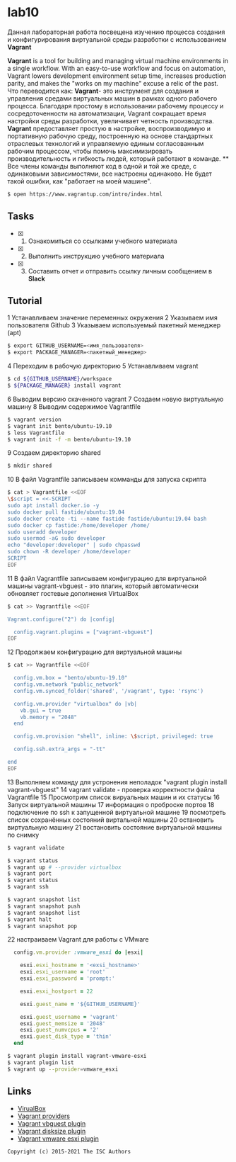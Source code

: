 # lab10


Данная лабораторная работа посвещена изучению процесса создания и конфигурирования виртуальной среды разработки с использованием **Vagrant**

**Vagrant** is a tool for building and managing virtual machine environments in a single workflow. With an easy-to-use workflow and focus on automation, Vagrant lowers development environment setup time, increases production parity, and makes the "works on my machine" excuse a relic of the past.
Что переводится как:
**Vagrant**- это инструмент для создания и управления средами виртуальных машин в рамках одного рабочего процесса. Благодаря простому в использовании рабочему процессу и сосредоточенности на автоматизации, Vagrant сокращает время настройки среды разработки, увеличивает четность производства.
**Vagrant** предоставляет простую в настройке, воспроизводимую и портативную рабочую среду, построенную на основе стандартных отраслевых технологий и управляемую единым согласованным рабочим процессом, чтобы помочь максимизировать производительность и гибкость людей, который работают в команде.
** Все члены  команды выполняют код в одной и той же среде, с одинаковыми зависимостями, все настроены одинаково. Не будет такой ошибки, как "работает на моей машине".

```sh
$ open https://www.vagrantup.com/intro/index.html
```

## Tasks

- [x] 1. Ознакомиться со ссылками учебного материала
- [x] 2. Выполнить инструкцию учебного материала
- [x] 3. Составить отчет и отправить ссылку личным сообщением в **Slack**

## Tutorial
1 Устанавливаем значение переменных окружения
2 Указываем имя пользователя Github
3 Указываем используемый пакетный менеджер (apt)
```sh
$ export GITHUB_USERNAME=<имя_пользователя>
$ export PACKAGE_MANAGER=<пакетный_менеджер>
```
4 Переходим в рабочую директорию
5 Устанавливаем vagrant
```sh
$ cd ${GITHUB_USERNAME}/workspace
$ ${PACKAGE_MANAGER} install vagrant
```
6 Выводим версию скаченного vagrant
7 Создаем новую виртуальную машину
8 Выводим содержимое Vagrantfile

```sh
$ vagrant version
$ vagrant init bento/ubuntu-19.10
$ less Vagrantfile
$ vagrant init -f -m bento/ubuntu-19.10
```
9 Создаем директорию shared

```sh
$ mkdir shared
```
10 В файл Vagrantfile записываем комманды для запуска скрипта 
```sh
$ cat > Vagrantfile <<EOF
\$script = <<-SCRIPT
sudo apt install docker.io -y
sudo docker pull fastide/ubuntu:19.04
sudo docker create -ti --name fastide fastide/ubuntu:19.04 bash
sudo docker cp fastide:/home/developer /home/
sudo useradd developer
sudo usermod -aG sudo developer
echo "developer:developer" | sudo chpasswd
sudo chown -R developer /home/developer
SCRIPT
EOF
```
11 В файл Vagrantfile записываем конфигурацию для виртуальной машины
 vagrant-vbguest - это плагин, который автоматически обновляет гостевые дополнения VirtualBox
```sh
$ cat >> Vagrantfile <<EOF

Vagrant.configure("2") do |config|

  config.vagrant.plugins = ["vagrant-vbguest"]
EOF
```
12 Продолжаем конфигурацию для виртуальной машины
```sh
$ cat >> Vagrantfile <<EOF

  config.vm.box = "bento/ubuntu-19.10"
  config.vm.network "public_network"
  config.vm.synced_folder('shared', '/vagrant', type: 'rsync')

  config.vm.provider "virtualbox" do |vb|
    vb.gui = true
    vb.memory = "2048"
  end

  config.vm.provision "shell", inline: \$script, privileged: true

  config.ssh.extra_args = "-tt"

end
EOF
```
13 Выполняем команду для устронения неполадок
"vagrant plugin install vagrant-vbguest"
14 vagrant validate - проверка корректности файла Vagrantfile
15 Просмотрим список вируальных машин и их статусы
16 Запуск виртуальной машины 
17 информация о проброске портов
18 подключение по ssh к запущенной виртуальной машине
19 посмотреть список сохранённых состояний виртальной машины
20 остановить виртуальную машину
21 востановить состояние виртуальной машины по снимку

```sh
$ vagrant validate

$ vagrant status
$ vagrant up # --provider virtualbox
$ vagrant port
$ vagrant status
$ vagrant ssh

$ vagrant snapshot list
$ vagrant snapshot push
$ vagrant snapshot list
$ vagrant halt
$ vagrant snapshot pop
```
22 настраиваем Vagrant для работы с VMware
```ruby
  config.vm.provider :vmware_esxi do |esxi|

    esxi.esxi_hostname = '<exsi_hostname>'
    esxi.esxi_username = 'root'
    esxi.esxi_password = 'prompt:'

    esxi.esxi_hostport = 22

    esxi.guest_name = '${GITHUB_USERNAME}'

    esxi.guest_username = 'vagrant'
    esxi.guest_memsize = '2048'
    esxi.guest_numvcpus = '2'
    esxi.guest_disk_type = 'thin'
  end
```

```sh
$ vagrant plugin install vagrant-vmware-esxi
$ vagrant plugin list
$ vagrant up --provider=vmware_esxi
```

## Links

- [VirualBox](https://www.virtualbox.org/)
- [Vagrant providers](https://github.com/hashicorp/vagrant/wiki/Available-Vagrant-Plugins#providers)
- [Vagrant vbguest plugin](https://github.com/dotless-de/vagrant-vbguest)
- [Vagrant disksize plugin](https://github.com/sprotheroe/vagrant-disksize)
- [Vagrant vmware esxi plugin](https://github.com/josenk/vagrant-vmware-esxi)

```
Copyright (c) 2015-2021 The ISC Authors
```
